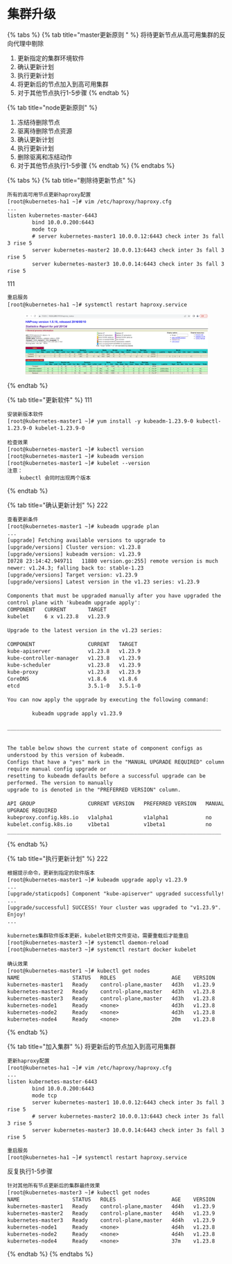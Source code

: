 # 集群升级

{% tabs %}
{% tab title="master更新原则 " %}
将待更新节点从高可用集群的反向代理中剔除&#x20;

1. 更新指定的集群环境软件&#x20;
2. 确认更新计划&#x20;
3. 执行更新计划&#x20;
4. 将更新后的节点加入到高可用集群&#x20;
5. 对于其他节点执行1-5步骤
{% endtab %}

{% tab title="node更新原则" %}
1. 冻结待删除节点&#x20;
2. 驱离待删除节点资源&#x20;
3. 确认更新计划&#x20;
4. 执行更新计划&#x20;
5. 删除驱离和冻结动作&#x20;
6. 对于其他节点执行1-5步骤
{% endtab %}
{% endtabs %}

{% tabs %}
{% tab title="剔除待更新节点" %}
```
所有的高可用节点更新haproxy配置
[root@kubernetes-ha1 ~]# vim /etc/haproxy/haproxy.cfg
...
listen kubernetes-master-6443
        bind 10.0.0.200:6443
        mode tcp
        # server kubernetes-master1 10.0.0.12:6443 check inter 3s fall 3 rise 5
        server kubernetes-master2 10.0.0.13:6443 check inter 3s fall 3 rise 5
        server kubernetes-master3 10.0.0.14:6443 check inter 3s fall 3 rise 5
```

111

```bash
重启服务
[root@kubernetes-ha1 ~]# systemctl restart haproxy.service
```

<figure><img src="../../../.gitbook/assets/image.png" alt=""><figcaption></figcaption></figure>


{% endtab %}

{% tab title="更新软件" %}
111

```
安装新版本软件
[root@kubernetes-master1 ~]# yum install -y kubeadm-1.23.9-0 kubectl-1.23.9-0 kubelet-1.23.9-0
​
检查效果
[root@kubernetes-master1 ~]# kubectl version 
[root@kubernetes-master1 ~]# kubeadm version
[root@kubernetes-master1 ~]# kubelet --version
注意：
    kubectl 会同时出现两个版本
```


{% endtab %}

{% tab title="确认更新计划" %}
222

```
查看更新条件
[root@kubernetes-master1 ~]# kubeadm upgrade plan
...
[upgrade] Fetching available versions to upgrade to
[upgrade/versions] Cluster version: v1.23.8
[upgrade/versions] kubeadm version: v1.23.9
I0728 23:14:42.949711   11880 version.go:255] remote version is much newer: v1.24.3; falling back to: stable-1.23
[upgrade/versions] Target version: v1.23.9
[upgrade/versions] Latest version in the v1.23 series: v1.23.9
​
Components that must be upgraded manually after you have upgraded the control plane with 'kubeadm upgrade apply':
COMPONENT   CURRENT       TARGET
kubelet     6 x v1.23.8   v1.23.9
​
Upgrade to the latest version in the v1.23 series:
​
COMPONENT                 CURRENT   TARGET
kube-apiserver            v1.23.8   v1.23.9
kube-controller-manager   v1.23.8   v1.23.9
kube-scheduler            v1.23.8   v1.23.9
kube-proxy                v1.23.8   v1.23.9
CoreDNS                   v1.8.6    v1.8.6
etcd                      3.5.1-0   3.5.1-0
​
You can now apply the upgrade by executing the following command:
​
        kubeadm upgrade apply v1.23.9
​
_____________________________________________________________________
​
​
The table below shows the current state of component configs as understood by this version of kubeadm.
Configs that have a "yes" mark in the "MANUAL UPGRADE REQUIRED" column require manual config upgrade or
resetting to kubeadm defaults before a successful upgrade can be performed. The version to manually
upgrade to is denoted in the "PREFERRED VERSION" column.
​
API GROUP                 CURRENT VERSION   PREFERRED VERSION   MANUAL UPGRADE REQUIRED
kubeproxy.config.k8s.io   v1alpha1          v1alpha1            no
kubelet.config.k8s.io     v1beta1           v1beta1             no
_____________________________________________________________________
```


{% endtab %}

{% tab title="执行更新计划" %}
222

```
根据提示命令，更新到指定的软件版本
[root@kubernetes-master1 ~]# kubeadm upgrade apply v1.23.9
...
[upgrade/staticpods] Component "kube-apiserver" upgraded successfully!
...
[upgrade/successful] SUCCESS! Your cluster was upgraded to "v1.23.9". Enjoy!
...
​
kubernetes集群软件版本更新，kubelet软件文件变动，需要重载后才能重启
[root@kubernetes-master3 ~]# systemctl daemon-reload
[root@kubernetes-master3 ~]# systemctl restart docker kubelet
​
确认效果
[root@kubernetes-master1 ~]# kubectl get nodes
NAME                 STATUS   ROLES                  AGE    VERSION
kubernetes-master1   Ready    control-plane,master   4d3h   v1.23.9
kubernetes-master2   Ready    control-plane,master   4d3h   v1.23.8
kubernetes-master3   Ready    control-plane,master   4d3h   v1.23.8
kubernetes-node1     Ready    <none>                 4d3h   v1.23.8
kubernetes-node2     Ready    <none>                 4d3h   v1.23.8
kubernetes-node4     Ready    <none>                 20m    v1.23.8
```


{% endtab %}

{% tab title="加入集群" %}
将更新后的节点加入到高可用集群

```
更新haproxy配置
[root@kubernetes-ha1 ~]# vim /etc/haproxy/haproxy.cfg
...
listen kubernetes-master-6443
        bind 10.0.0.200:6443
        mode tcp
        server kubernetes-master1 10.0.0.12:6443 check inter 3s fall 3 rise 5
        # server kubernetes-master2 10.0.0.13:6443 check inter 3s fall 3 rise 5
        server kubernetes-master3 10.0.0.14:6443 check inter 3s fall 3 rise 5
```

```
重启服务
[root@kubernetes-ha1 ~]# systemctl restart haproxy.service
```

反复执行1-5步骤

```
针对其他所有节点更新后的集群最终效果  
[root@kubernetes-master3 ~]# kubectl get nodes
NAME                 STATUS   ROLES                  AGE    VERSION
kubernetes-master1   Ready    control-plane,master   4d4h   v1.23.9
kubernetes-master2   Ready    control-plane,master   4d4h   v1.23.9
kubernetes-master3   Ready    control-plane,master   4d4h   v1.23.9
kubernetes-node1     Ready    <none>                 4d4h   v1.23.8
kubernetes-node2     Ready    <none>                 4d4h   v1.23.8
kubernetes-node4     Ready    <none>                 37m    v1.23.8
```


{% endtab %}
{% endtabs %}

